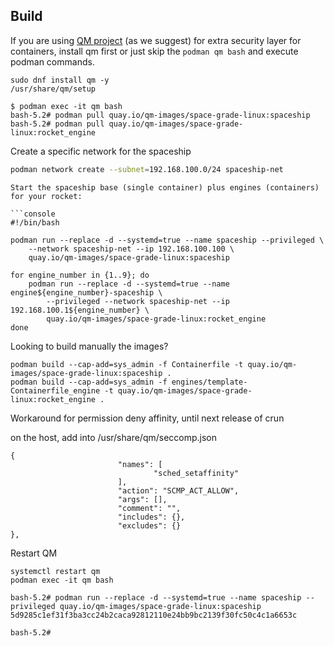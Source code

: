 ## Build

If you are using [QM project](https://github.com/containers/qm.git) (as we suggest) for extra security layer for containers, install qm first or just skip the `podman qm bash` and execute podman commands.

```
sudo dnf install qm -y
/usr/share/qm/setup
```

```console
$ podman exec -it qm bash
bash-5.2# podman pull quay.io/qm-images/space-grade-linux:spaceship
bash-5.2# podman pull quay.io/qm-images/space-grade-linux:rocket_engine
```

Create a specific network for the spaceship
```bash
podman network create --subnet=192.168.100.0/24 spaceship-net
```

```console
Start the spaceship base (single container) plus engines (containers) for your rocket:

```console
#!/bin/bash

podman run --replace -d --systemd=true --name spaceship --privileged \
    --network spaceship-net --ip 192.168.100.100 \
    quay.io/qm-images/space-grade-linux:spaceship

for engine_number in {1..9}; do
    podman run --replace -d --systemd=true --name engine${engine_number}-spaceship \
        --privileged --network spaceship-net --ip 192.168.100.1${engine_number} \
        quay.io/qm-images/space-grade-linux:rocket_engine
done
```

Looking to build manually the images?

```console
podman build --cap-add=sys_admin -f Containerfile -t quay.io/qm-images/space-grade-linux:spaceship .
podman build --cap-add=sys_admin -f engines/template-Containerfile_engine -t quay.io/qm-images/space-grade-linux:rocket_engine .
```


Workaround for permission deny affinity, until next release of crun

on the host, add into /usr/share/qm/seccomp.json
```
{
                        "names": [
                                "sched_setaffinity"
                        ],
                        "action": "SCMP_ACT_ALLOW",
                        "args": [],
                        "comment": "",
                        "includes": {},
                        "excludes": {}
},
```

Restart QM
```
systemctl restart qm
podman exec -it qm bash

bash-5.2# podman run --replace -d --systemd=true --name spaceship --privileged quay.io/qm-images/space-grade-linux:spaceship
5d9285c1ef31f3ba3cc24b2caca92812110e24bb9bc2139f30fc50c4c1a6653c

bash-5.2# 
```
